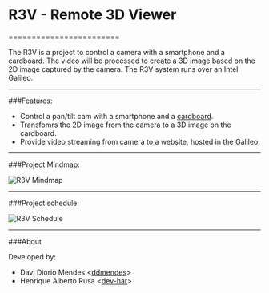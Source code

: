 # R3V - Remote 3D Viewer
========================

The R3V is a project to control a camera with a smartphone and a cardboard. The
video will be processed to create a 3D image based on the 2D image captured by
the camera. The R3V system runs over an Intel Galileo.

----

###Features:

- Control a pan/tilt cam with a smartphone and a [cardboard](https://www.google.com/get/cardboard/).
- Transfomrs the 2D image from the camera to a 3D image on the cardboard.
- Provide video streaming from camera to a website, hosted in the Galileo.

----

###Project Mindmap:

![R3V Mindmap](https://raw.githubusercontent.com/ddmendes/SEL0630/master/docs/R3V_mindmap%20.png)

----

###Project schedule:

![R3V Schedule](https://raw.githubusercontent.com/ddmendes/SEL0630/master/docs/cronograma.png)

----

###About

Developed by:

- Davi Diório Mendes    <[ddmendes](https://github.com/ddmendes)>
- Henrique Alberto Rusa <[dev-har](https://github.com/dev-har)>
